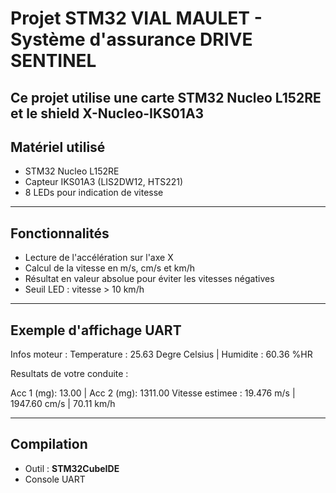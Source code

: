 # Projet STM32 VIAL MAULET - Système d'assurance DRIVE SENTINEL

Ce projet utilise une carte **STM32 Nucleo L152RE** et le shield **X-Nucleo-IKS01A3**
---

##  Matériel utilisé

- STM32 Nucleo L152RE
- Capteur IKS01A3 (LIS2DW12, HTS221)
- 8 LEDs pour indication de vitesse

---

##  Fonctionnalités

- Lecture de l'accélération sur l'axe X
- Calcul de la vitesse en m/s, cm/s et km/h
- Résultat en valeur absolue pour éviter les vitesses négatives
- Seuil LED : vitesse > 10 km/h

---

##  Exemple d'affichage UART

Infos moteur :
Temperature : 25.63 Degre Celsius | Humidite : 60.36 %HR

Resultats de votre conduite :

Acc 1 (mg): 13.00 | Acc 2 (mg): 1311.00
Vitesse estimee : 19.476 m/s | 1947.60 cm/s | 70.11 km/h

---

##  Compilation

- Outil : **STM32CubeIDE**
- Console UART
